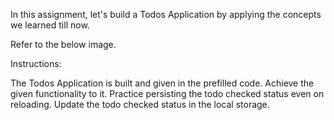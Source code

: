 In this assignment, let's build a Todos Application by applying the concepts we learned till now.

Refer to the below image.


Instructions:

The Todos Application is built and given in the prefilled code. Achieve the given functionality to it.
Practice persisting the todo checked status even on reloading.
Update the todo checked status in the local storage.
